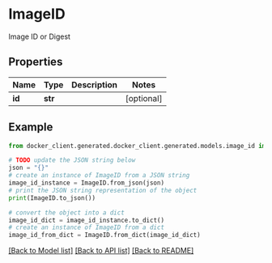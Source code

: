 # ImageID

Image ID or Digest

## Properties

Name | Type | Description | Notes
------------ | ------------- | ------------- | -------------
**id** | **str** |  | [optional] 

## Example

```python
from docker_client.generated.docker_client.generated.models.image_id import ImageID

# TODO update the JSON string below
json = "{}"
# create an instance of ImageID from a JSON string
image_id_instance = ImageID.from_json(json)
# print the JSON string representation of the object
print(ImageID.to_json())

# convert the object into a dict
image_id_dict = image_id_instance.to_dict()
# create an instance of ImageID from a dict
image_id_from_dict = ImageID.from_dict(image_id_dict)
```
[[Back to Model list]](../README.md#documentation-for-models) [[Back to API list]](../README.md#documentation-for-api-endpoints) [[Back to README]](../README.md)


